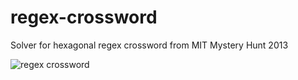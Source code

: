 # regex-crossword
Solver for hexagonal regex crossword from MIT Mystery Hunt 2013

![regex crossword](http://also.kottke.org/misc/images/regexp-crossword.jpg)

